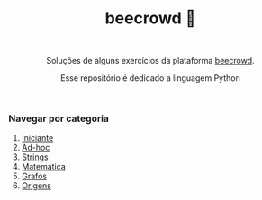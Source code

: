 <h1 align="center">beecrowd 🐝</h1>

&nbsp;

<p align="center">Soluções de alguns exercícios da plataforma 
    <a href="https://www.beecrowd.com.br/">beecrowd</a>.</p><p align='center'>Esse repositório é dedicado a linguagem Python</p>

&nbsp;

### Navegar por categoria

1. [Iniciante](https://github.com/falcao-g/beecrowd/tree/main/1-iniciante)
2. [Ad-hoc](https://github.com/falcao-g/beecrowd/tree/main/2-ad-hoc)
3. [Strings](https://github.com/falcao-g/beecrowd/tree/main/3-strings)
5. [Matemática](https://github.com/falcao-g/beecrowd/tree/main/5-matematica)
7. [Grafos](https://github.com/falcao-g/beecrowd/tree/main/7-grafos)
10. [Origens](https://github.com/falcao-g/beecrowd/tree/main/origens)
